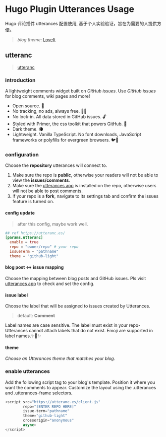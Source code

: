 # Hugo Plugin Utterances Usage


Hugo 评论插件 utterances 配置使用, 基于个人实验验证，旨在为需要的人提供方便。

<!--more-->

>*blog theme*: [LoveIt](https://github.com/xwi88/LoveIt.git)

## **utteranc**

>[utteranc](https://utteranc.es/)

### introduction

A lightweight comments widget built on *GitHub issues*. Use *GitHub issues* for blog comments, wiki pages and more!

* Open source. 🙌
* No tracking, no ads, always free. 📡🚫
* No lock-in. All data stored in GitHub issues. 🔓
* Styled with Primer, the css toolkit that powers GitHub. 💅
* Dark theme. 🌘
* Lightweight. Vanilla TypeScript. No font downloads, JavaScript frameworks or polyfills for evergreen browsers. 🐦🌲

### configuration

Choose the **repository** utterances will connect to.

1. Make sure the repo is **public**, otherwise your readers will not be able to view the **issues/comments**.
2. Make sure the [utterances app](https://github.com/apps/utterances) is installed on the repo, otherwise users will not be able to post comments.
3. If your repo is a **fork**, navigate to its settings tab and confirm the issues feature is turned on.

#### config update

>after this config, maybe work well.

```toml
## ref https://utteranc.es/
[params.utteranc]
  enable = true
  repo = "owner/repo" # your repo
  issueTerm = "pathname"
  theme = "github-light"
```

#### blog post ↔ issue mapping

Choose the mapping between blog posts and GitHub issues. Pls visit [utterances app](https://github.com/apps/utterances) to check and set the config.

#### issue label

Choose the label that will be assigned to issues created by Utterances.

>default: **Comment**

Label names are case sensitive. The label must exist in your repo- Utterances cannot attach labels that do not exist. Emoji are supported in label names.✨💬✨

#### theme

*Choose an Utterances theme that matches your blog.*

### enable utterances

Add the following script tag to your blog's template. Position it where you want the comments to appear. Customize the layout using the .utterances and .utterances-frame selectors.

```js
<script src="https://utteranc.es/client.js"
        repo="[ENTER REPO HERE]"
        issue-term="pathname"
        theme="github-light"
        crossorigin="anonymous"
        async>
</script>
```

